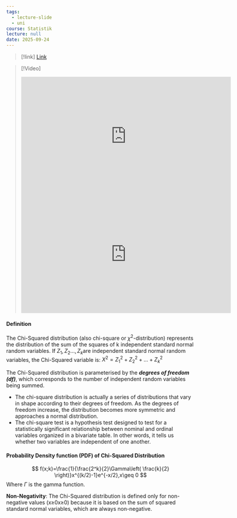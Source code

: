 ```yaml
---
tags:
  - lecture-slide
  - uni
course: Statistik
lecture: null
date: 2025-09-24
---
```

> [!link] [Link](https://www.geeksforgeeks.org/engineering-mathematics/chi-squared-distributions/)

> [!Video] 
> <iframe width="560" height="315" src="https://www.youtube.com/embed/HKDqlYSLt68?si=0bpL57ypPJB223kj" title="YouTube video player" frameborder="0" allow="accelerometer; autoplay; clipboard-write; encrypted-media; gyroscope; picture-in-picture; web-share" referrerpolicy="strict-origin-when-cross-origin" allowfullscreen></iframe>
>
> <iframe width="560" height="315" src="https://www.youtube.com/embed/O6a76Dnn104?si=4G9OeJty6lEy2nH_" title="YouTube video player" frameborder="0" allow="accelerometer; autoplay; clipboard-write; encrypted-media; gyroscope; picture-in-picture; web-share" referrerpolicy="strict-origin-when-cross-origin" allowfullscreen></iframe>

#### Definition
The Chi-Squared distribution (also chi-square or $\chi^ 2$-distribution) represents the distribution of the sum of the squares of k independent standard normal random variables. If $Z_{1},Z_{2}\dots,Z_{k}$​ are independent standard normal random variables, the Chi-Squared variable is: $X^ 2=Z^ 2_{1}+Z^ 2_{2}+ \dots + Z^2_{k}$

The Chi-Squared distribution is parameterised by the ***degrees of freedom (df)***, which corresponds to the number of independent random variables being summed.

- The chi-square distribution is actually a series of distributions that vary in shape according to their degrees of freedom. As the degrees of freedom increase, the distribution becomes more symmetric and approaches a normal distribution.
- The chi-square test is a hypothesis test designed to test for a statistically significant relationship between nominal and ordinal variables organized in a bivariate table. In other words, it tells us whether two variables are independent of one another.

#### Probability Density function (PDF) of Chi-Squared Distribution
$$
f(x;k)=\frac{1}{\frac{2^k}{2}\Gamma\left( \frac{k}{2} \right)}x^{(k/2)-1}e^{-x/2},x\geq 0
$$
Where $\Gamma$ is the gamma function.

**Non-Negativity**:
The Chi-Squared distribution is defined only for non-negative values (x≥0x≥0) because it is based on the sum of squared standard normal variables, which are always non-negative.
